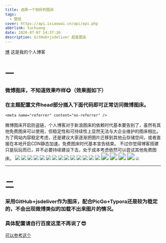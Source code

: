 ```yaml
---
title: 选择一个较好的图床
tags:
  - 壁纸
cover: https://api.ixiaowai.cn/api/api.php
abbrlink: tuchuang
date: 2020-07-07 14:37:16
description: GitHub+jsdeliver 超星图床
---
```


<div class="banner1">
    <a href="javascript:;">博</a>
    <span>这是我的个人博客</span>
</div>


#                                  **一**

### 微博图床，不知道效果咋样😋（效果图如下）

### 在主题配置文件head部分插入下面代码即可正常访问微博图床。
```
<meta name="referrer" content="no-referrer" /> 
```

​     微博图床开启防盗链，个人博客对于新浪图床的依赖时代基本要告别了，虽然有其他免费图床可以使用，但稳定性和可持续性上显然无法与大企业维护的图床相比。
​     为了网站内容稳定考虑，还是建议大家逐渐把图片迁移到其他云存储空间，或者直接在本地开启CDN静态加速。
​     免费图床时代基本宣告结束。
​     不过你觉得博客搭建只是玩玩而已，并不必要持续建设下去，处于成本考虑依然可以尝试其他免费图床。
![](https://wx1.sinaimg.cn/large/007DPW5tly1ggkpyfvzh4j311i0u0tpw.jpg)
![](https://wx2.sinaimg.cn/large/007DPW5tly1ggkpyg2nwpj311i0u07in.jpg)
![](https://wx2.sinaimg.cn/large/007DPW5tly1ggkpyg42jtj31hc0u015u.jpg)
![](https://wx1.sinaimg.cn/large/007DPW5tly1ggiehs8b4bj31hc0u04fl.jpg)
![](https://wx1.sinaimg.cn/large/007DPW5tly1ggiehroxn5j31hc0u0n59.jpg)
![](https://wx2.sinaimg.cn/large/007DPW5tly1ggiehrwidej31hc0u0avq.jpg)
![](https://wx2.sinaimg.cn/large/007DPW5tly1ggiehs2tg0j31c00u01ky.jpg)
![](https://wx3.sinaimg.cn/large/007DPW5tly1ggiehsq649j31hf0u0x6p.jpg)
![](https://wx4.sinaimg.cn/large/007DPW5tly1ggiehsy1xej31hc0u01kz.jpg)
![](https://wx4.sinaimg.cn/large/007DPW5tly1ggiehsis74j31hc0u0b29.jpg)
![](https://wx4.sinaimg.cn/large/007DPW5tly1ggkpyfg9g8j30rs0fn44z.jpg)
![](https://wx4.sinaimg.cn/large/007DPW5tly1ggkpyfz0smj30rs0fn4do.jpg)
![](https://wx4.sinaimg.cn/large/007DPW5tly1ggkpygno28j31c00u01ky.jpg)
![](https://service-e2zp6cmm-1302033217.hk.apigw.tencentcs.com/release/felicity/mmmm.jpg)
<img src="https://wx3.sinaimg.cn/large/007DPW5tly1ggiehrhm4bj30i20a6ac1.jpg" style="zoom: 150%;" />
<img src="https://wx2.sinaimg.cn/large/007DPW5tly1ggiehrh5egj30i20egmya.jpg" style="zoom: 150%;" />
<img src="https://wx1.sinaimg.cn/large/007DPW5tly1ggkpyfjgsyj30i208qta4.jpg" style="zoom: 150%;" />
<img src="https://wx2.sinaimg.cn/large/007DPW5tly1ggkpygd613j30i20enac0.jpg" style="zoom: 150%;" />
<img src="https://wx2.sinaimg.cn/large/007DPW5tly1ggkpygdrrzj31hc0u0dn4.jpg" style="zoom: 67%;" />

------



#                                   **二**



### 采用GitHub+jsdeliver作为图床，配合PicGo+Typora还是较为稳定的，不会出现微博类似的加载不出来图片的情况。
### 具体配置请自行百度这里不再说了😎
[可以参考这个]( https://www.itrhx.com/2019/08/01/A27-image-hosting/0)

